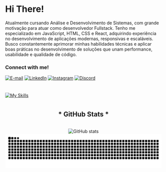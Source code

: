 # Hi There!

Atualmente cursando Análise e Desenvolvimento de Sistemas, com grande motivação para atuar como desenvolvedor Fullstack. Tenho me especializado em JavaScript, HTML, CSS e React, adquirindo experiência no desenvolvimento de aplicações modernas, responsivas e escaláveis. Busco constantemente aprimorar minhas habilidades técnicas e aplicar boas práticas no desenvolvimento de soluções que unam performance, usabilidade e qualidade de código.

<h3 align="left">Connect with me!</h3>

[![E-mail](https://img.shields.io/badge/-Email-000?style=for-the-badge&logo=microsoft-outlook&logoColor=FF00F6&color:FFF)](mailto:guiasilvac98@gmail.com)
[![LinkedIn](https://img.shields.io/badge/-LinkedIn-000?style=for-the-badge&logo=linkedin&logoColor=FF00F6&color:FFF)](https://www.linkedin.com/in/guilherme-silva-571847347/)
[![Instagram](https://img.shields.io/badge/-Instagram-000?style=for-the-badge&logo=instagram&logoColor=FF00F6&color:FFF)]()
[![Discord](https://img.shields.io/badge/Discord-000.svg?style=for-the-badge&logo=discord&logoColor=FF00F6&color:FFF)](https://discord.com/channels/@devguigs)

#
[![My Skills](https://skillicons.dev/icons?i=js,html,css,react,nodejs)](https://skillicons.dev)


#

<div style="text-align: center;" align="center">
  <h2>* GitHub Stats *</h2>
  <br>
  <img src="https://github-readme-stats-git-masterrstaa-rickstaa.vercel.app/api?username=Dev-Guigs&hide_title=true&show_icons=true&include_all_commits=false&count_private=true&line_height=25&hide=issues&bg_color=000&title_color=FF00F6&text_color=FFF&border_radius=3&border_color=36123c&icon_color=FF00F6&theme=jolly" alt="GitHub stats">








<picture align="center">
  <source media="(prefers-color-scheme: dark)" srcset="https://raw.githubusercontent.com/Dev-Guigs/Dev-Guigs/output/github-contribution-grid-snake-dark.svg">
  <source media="(prefers-color-scheme: light)" srcset="https://raw.githubusercontent.com/Dev-Guigs/Dev-Guigs/output/github-contribution-grid-snake-dark.svg">
  <img align="center" alt="github contribution grid snake animation" src="https://raw.githubusercontent.com/Dev-Guigs/Dev-Guigs/output/github-contribution-grid-snake.svg">
</picture>
